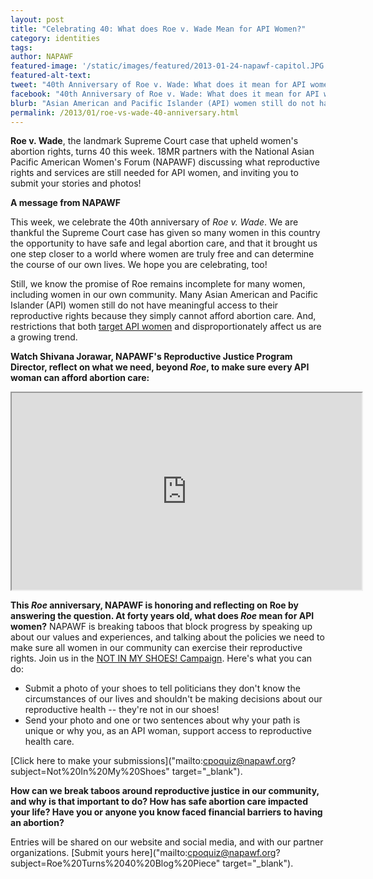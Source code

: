 ```yaml
---
layout: post
title: "Celebrating 40: What does Roe v. Wade Mean for API Women?"	
category: identities
tags:
author: NAPAWF
featured-image: '/static/images/featured/2013-01-24-napawf-capitol.JPG'
featured-alt-text: 
tweet: "40th Anniversary of Roe v. Wade: What does it mean for API women? @napawf #18MR"
facebook: "40th Anniversary of Roe v. Wade: What does it mean for API women? A message from @napawf"
blurb: "Asian American and Pacific Islander (API) women still do not have meaningful access to their reproductive rights because they simply cannot afford abortion care. And, restrictions that both target API women and disproportionately affect us are a growing trend."
permalink: /2013/01/roe-vs-wade-40-anniversary.html
---
```

		
<strong>Roe v. Wade</strong>, the landmark Supreme Court case that upheld women's abortion rights, turns 40 this week. 18MR partners with the National Asian Pacific American Women's Forum (NAPAWF) discussing what reproductive rights and services are still needed for API women, and inviting you to submit your stories and photos!

<strong> A message from NAPAWF</strong>

This week, we celebrate the 40th anniversary of <em>Roe v. Wade</em>. We are thankful the Supreme Court case has given so many women in this country the opportunity to have safe and legal abortion care, and that it brought us one step closer to a world where women are truly free and can determine the course of our own lives. We hope you are celebrating, too!

Still, we know the promise of Roe remains incomplete for many women, including women in our own community. Many Asian American and Pacific Islander (API) women still do not have meaningful access to their reproductive rights because they simply cannot afford abortion care. And, restrictions that both [target API women]("http://salsa.democracyinaction.org/dia/track.jsp?v=2&amp;c=r36UcOOf12MJOi%2Brrwtg9AF2%2FRz4jr2w"target="_blank") and disproportionately affect us are a growing trend.

<strong>Watch Shivana Jorawar, NAPAWF's Reproductive Justice Program Director, reflect on what we need, beyond <em>Roe</em>, to make sure every API woman can afford abortion care:</strong>

<iframe src="http://www.youtube.com/embed/dB9r_78--Ms?rel=0" width="560" height="315"></iframe>

<strong>This <em>Roe</em> anniversary, NAPAWF is honoring and reflecting on Roe by answering the question. At forty years old, what does <em>Roe</em> mean for API women?</strong> NAPAWF is breaking taboos that block progress by speaking up about our values and experiences, and talking about the policies we need to make sure all women in our community can exercise their reproductive rights. Join us in the [NOT IN MY SHOES! Campaign]("https://napawf.org/programs/reproductive-justice-2/2014-roe-anniversary-campaign/roe/notinmyshoes/"). Here's what you can do:

<ul>
<li>Submit a photo of your shoes to tell politicians they don't know the circumstances of our lives and shouldn't be making decisions about our reproductive health -- they're not in our shoes!</li>
<li> Send your photo and one or two sentences about why your path is unique or why you, as an API woman, support access to reproductive health care.</li> 
</ul>

[Click here to make your submissions]("mailto:cpoquiz@napawf.org?subject=Not%20In%20My%20Shoes" target="_blank").

<strong> How can we break taboos around reproductive justice in our community, and why is that important to do? How has safe abortion care impacted your life? Have you or anyone you know faced financial barriers to having an abortion? </strong>

Entries will be shared on our website and social media, and with our partner organizations. [Submit yours here]("mailto:cpoquiz@napawf.org?subject=Roe%20Turns%2040%20Blog%20Piece" target="_blank").